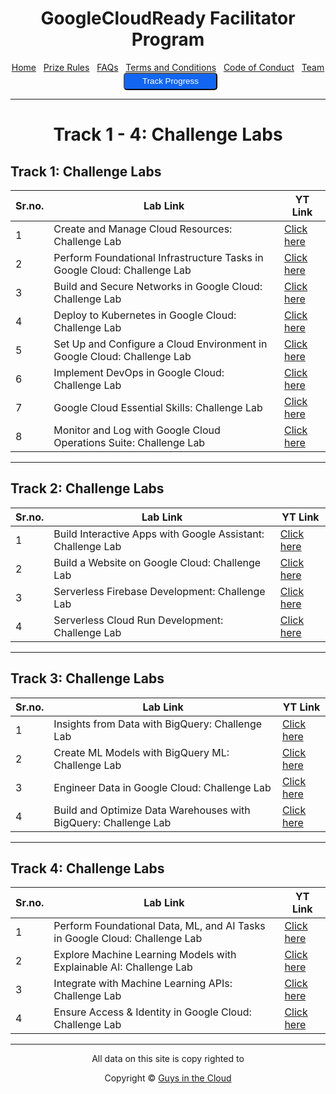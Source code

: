 <center>
    <h1>GoogleCloudReady Facilitator Program</h1>
    <a href="https://dot-space.github.io/GCRF-22/">Home</a>
    &nbsp;
    <a href="https://dot-space.github.io/GCRF-22/prize">Prize Rules</a>
    &nbsp;
    <a href="https://dot-space.github.io/GCRF-22/faqs">FAQs</a>
    &nbsp;
    <a href="https://dot-space.github.io/GCRF-22/tnc">Terms and Conditions</a>
    &nbsp;
    <a href="https://dot-space.github.io/GCRF-22/coc">Code of Conduct</a>
    &nbsp;
    <a href="https://dot-space.github.io/GCRF-22/team">Team</a>
    &nbsp;
    <a href="https://bit.ly/crf-report">
    <button style="background-color: #1266f1; color: white; border-radius: 5px; width: 150px; height: 28px">Track Progress</button>
    </a>
</center>

---

<center><h1>Track 1 - 4: Challenge Labs</h1></center>

## Track 1: Challenge Labs

| Sr.no. | Lab Link                                         | YT Link                                    |
| ------ | ------------------------------------------------ | ------------------------------------------ |
| 1      | Create and Manage Cloud Resources: Challenge Lab | [Click here](https://youtu.be/QTbwYBiqCsE) |
| 2      | Perform Foundational Infrastructure Tasks in Google Cloud: Challenge Lab | [Click here](https://youtu.be/D9X8rwgx4xM) |
| 3      | Build and Secure Networks in Google Cloud: Challenge Lab | [Click here](https://youtu.be/ZdZ3SiarZrs) |
| 4      | Deploy to Kubernetes in Google Cloud: Challenge Lab | [Click here](https://youtu.be/y7buagD2urw) |
| 5      | Set Up and Configure a Cloud Environment in Google Cloud: Challenge Lab | [Click here](https://youtu.be/uKXyvbhFx6o) |
| 6      | Implement DevOps in Google Cloud: Challenge Lab | [Click here](https://youtu.be/cHfKWcQglbo) |
| 7      | Google Cloud Essential Skills: Challenge Lab | [Click here](https://youtu.be/NMI4KZuBWMc) |
| 8      | Monitor and Log with Google Cloud Operations Suite: Challenge Lab | [Click here](https://youtu.be/Pntqj1KmtB8) |

---

## Track 2: Challenge Labs

| Sr.no. | Lab Link                                                    | YT Link                                    |
| ------ | ----------------------------------------------------------- | ------------------------------------------ |
| 1      | Build Interactive Apps with Google Assistant: Challenge Lab | [Click here](https://youtu.be/DDPQcJAB-SA) |
| 2      | Build a Website on Google Cloud: Challenge Lab | [Click here](https://youtu.be/_Gs6YPiJNGc) |
| 3      | Serverless Firebase Development: Challenge Lab | [Click here](https://youtu.be/PzuhYkt3iDY) |
| 4      | Serverless Cloud Run Development: Challenge Lab | [Click here](https://youtu.be/r2-5JJy6M5s) |

---

## Track 3: Challenge Labs

| Sr.no. | Lab Link                                        | YT Link                                    |
| ------ | ----------------------------------------------- | ------------------------------------------ |
| 1      | Insights from Data with BigQuery: Challenge Lab | [Click here](https://youtu.be/p5stQukFmR0) |
| 2      | Create ML Models with BigQuery ML: Challenge Lab | [Click here](https://youtu.be/N5fpHSTvYFs) |
| 3      | Engineer Data in Google Cloud: Challenge Lab | [Click here](https://youtu.be/wc3h_r8d6hQ) |
| 4      | Build and Optimize Data Warehouses with BigQuery: Challenge Lab | [Click here](https://youtu.be/XFNcDCkzCVM) |

---

## Track 4: Challenge Labs

| Sr.no. | Lab Link                                                                   | YT Link                                    |
| ------ | -------------------------------------------------------------------------- | ------------------------------------------ |
| 1      | Perform Foundational Data, ML, and AI Tasks in Google Cloud: Challenge Lab | [Click here](https://youtu.be/vJKekSjT_Fk) |
| 2      | Explore Machine Learning Models with Explainable AI: Challenge Lab | [Click here](https://youtu.be/UWEi6LBJe0Y) |
| 3      | Integrate with Machine Learning APIs: Challenge Lab | [Click here](https://youtu.be/JnLoobzhlTI) |
| 4      | Ensure Access & Identity in Google Cloud: Challenge Lab | [Click here](https://youtu.be/m90leBx9heI) |

---

<footer>

<center>

<p> All data on this site is copy righted to</p>
Copyright ©️ <a href="https://github.com/guys-in-the-cloud" target="_blank">Guys in the Cloud</a>

</center>

</footer>
